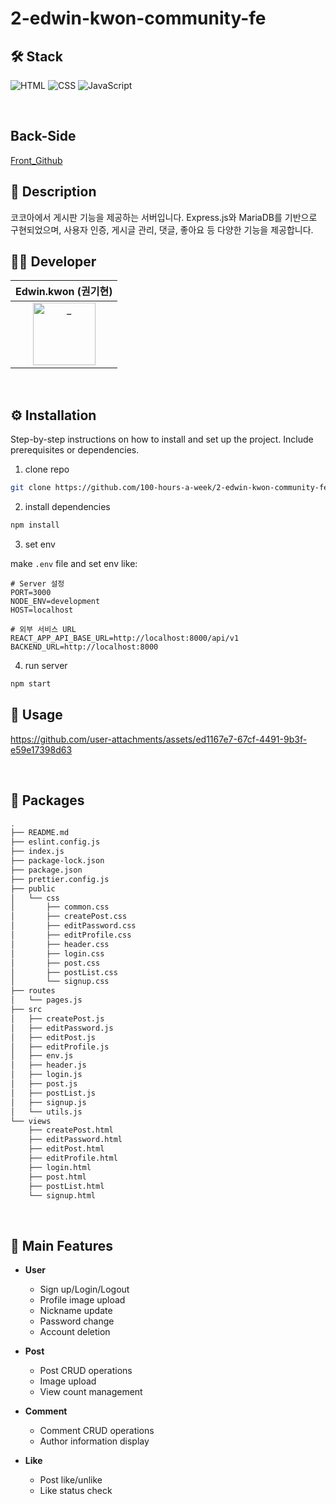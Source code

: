 # 2-edwin-kwon-community-fe

## 🛠️ Stack

![HTML](https://img.shields.io/badge/HTML-E34F26?style=flat&logo=html5&logoColor=white)
![CSS](https://img.shields.io/badge/CSS-1572B6?style=flat&logo=css3&logoColor=white)
![JavaScript](https://img.shields.io/badge/JavaScript-F7DF1E?style=flat&logo=javascript&logoColor=black)


<br />

## Back-Side
[Front_Github](https://github.com/100-hours-a-week/2-edwin-kwon-community-be)

## 📝 Description

코코아에서 게시판 기능을 제공하는 서버입니다. Express.js와 MariaDB를 기반으로 구현되었으며, 사용자 인증, 게시글 관리, 댓글, 좋아요 등 다양한 기능을 제공합니다.

## 👨‍💻 Developer

<div align=center>

|                                                           Edwin.kwon (권기현)                                                          |
| :------------------------------------------------------------------------------------------------------------------------: |
| <a href="https://github.com/ghyen"> <img src="https://avatars.githubusercontent.com/ghyen" width=100px alt="_"/></a> |

</div>

<br />

## ⚙️ Installation
Step-by-step instructions on how to install and set up the project. Include prerequisites or dependencies.
1. clone repo
```bash
git clone https://github.com/100-hours-a-week/2-edwin-kwon-community-fe.git
```

2. install dependencies
```bash
npm install
```

3. set env

make `.env` file and set env like:
```env
# Server 설정
PORT=3000
NODE_ENV=development
HOST=localhost

# 외부 서비스 URL
REACT_APP_API_BASE_URL=http://localhost:8000/api/v1
BACKEND_URL=http://localhost:8000
```

4. run server
```bash
npm start
```
## 👀 Usage
https://github.com/user-attachments/assets/ed1167e7-67cf-4491-9b3f-e59e17398d63


<br />

## 📁 Packages
```bash
.
├── README.md
├── eslint.config.js
├── index.js
├── package-lock.json
├── package.json
├── prettier.config.js
├── public
│   └── css
│       ├── common.css
│       ├── createPost.css
│       ├── editPassword.css
│       ├── editProfile.css
│       ├── header.css
│       ├── login.css
│       ├── post.css
│       ├── postList.css
│       └── signup.css
├── routes
│   └── pages.js
├── src
│   ├── createPost.js
│   ├── editPassword.js
│   ├── editPost.js
│   ├── editProfile.js
│   ├── env.js
│   ├── header.js
│   ├── login.js
│   ├── post.js
│   ├── postList.js
│   ├── signup.js
│   └── utils.js
└── views
    ├── createPost.html
    ├── editPassword.html
    ├── editPost.html
    ├── editProfile.html
    ├── login.html
    ├── post.html
    ├── postList.html
    └── signup.html
```
<br />

## 🌟 Main Features
- **User**
  - Sign up/Login/Logout
  - Profile image upload
  - Nickname update
  - Password change
  - Account deletion

- **Post**
  - Post CRUD operations
  - Image upload
  - View count management

- **Comment**
  - Comment CRUD operations
  - Author information display

- **Like**
  - Post like/unlike
  - Like status check
